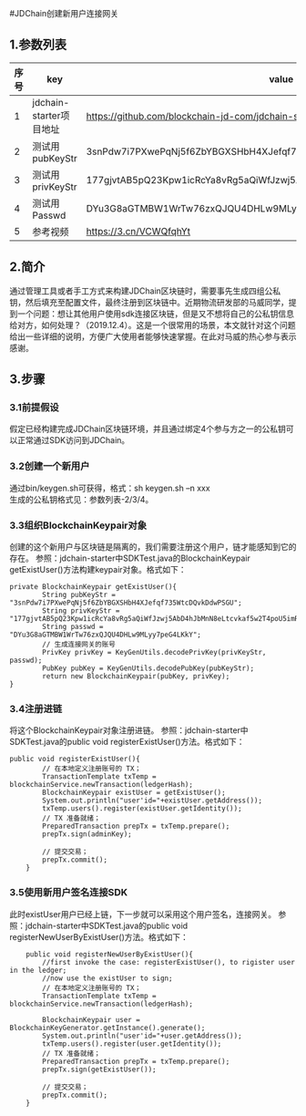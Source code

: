 #JDChain创建新用户连接网关

## 1.参数列表
| 序号 | key | value | 备注 |
| ------ | ------ | ------ | ------ |
| 1 | jdchain-starter项目地址 | https://github.com/blockchain-jd-com/jdchain-starter |
| 2 | 测试用pubKeyStr | 3snPdw7i7PXwePqNj5f6ZbYBGXSHbH4XJefqf735WtcDQvkDdwPSGU |
| 3 | 测试用privKeyStr | 177gjvtAB5pQ23Kpw1icRcYa8vRg5aQiWfJzwj5AbD4hJbMnN8eLtcvkaf5w2T4poU5imR9 |
| 4 | 测试用Passwd | DYu3G8aGTMBW1WrTw76zxQJQU4DHLw9MLyy7peG4LKkY |
| 5 | 参考视频 | https://3.cn/VCWQfqhYt |

## 2.简介
通过管理工具或者手工方式来构建JDChain区块链时，需要事先生成四组公私钥，然后填充至配置文件，最终注册到区块链中。近期物流研发部的马威同学，提到一个问题：想让其他用户使用sdk连接区块链，但是又不想将自己的公私钥信息给对方，如何处理？（2019.12.4）。这是一个很常用的场景，本文就针对这个问题给出一些详细的说明，方便广大使用者能够快速掌握。在此对马威的热心参与表示感谢。

## 3.步骤
### 3.1前提假设
假定已经构建完成JDChain区块链环境，并且通过绑定4个参与方之一的公私钥可以正常通过SDK访问到JDChain。
### 3.2创建一个新用户
通过bin/keygen.sh可获得，格式：sh keygen.sh –n xxx  
生成的公私钥格式见：参数列表-2/3/4。  
### 3.3组织BlockchainKeypair对象
创建的这个新用户与区块链是隔离的，我们需要注册这个用户，链才能感知到它的存在。
参照：jdchain-starter中SDKTest.java的BlockchainKeypair getExistUser()方法构建keypair对象。格式如下：  
```
private BlockchainKeypair getExistUser(){
        String pubKeyStr = "3snPdw7i7PXwePqNj5f6ZbYBGXSHbH4XJefqf735WtcDQvkDdwPSGU";
        String privKeyStr = "177gjvtAB5pQ23Kpw1icRcYa8vRg5aQiWfJzwj5AbD4hJbMnN8eLtcvkaf5w2T4poU5imR9";
        String passwd = "DYu3G8aGTMBW1WrTw76zxQJQU4DHLw9MLyy7peG4LKkY";
        // 生成连接网关的账号
        PrivKey privKey = KeyGenUtils.decodePrivKey(privKeyStr, passwd);
        PubKey pubKey = KeyGenUtils.decodePubKey(pubKeyStr);
        return new BlockchainKeypair(pubKey, privKey);
}
```
### 3.4注册进链
将这个BlockchainKeypair对象注册进链。
参照：jdchain-starter中SDKTest.java的public void registerExistUser()方法。格式如下：
```
public void registerExistUser(){
        // 在本地定义注册账号的 TX；
        TransactionTemplate txTemp = blockchainService.newTransaction(ledgerHash);
        BlockchainKeypair existUser = getExistUser();
        System.out.println("user'id="+existUser.getAddress());
        txTemp.users().register(existUser.getIdentity());
        // TX 准备就绪；
        PreparedTransaction prepTx = txTemp.prepare();
        prepTx.sign(adminKey);

        // 提交交易；
        prepTx.commit();
    }
```
### 3.5使用新用户签名连接SDK
此时existUser用户已经上链，下一步就可以采用这个用户签名，连接网关。
参照：jdchain-starter中SDKTest.java的public void registerNewUserByExistUser()方法。格式如下：
```
    public void registerNewUserByExistUser(){
        //first invoke the case: registerExistUser(), to rigister user in the ledger;
        //now use the existUser to sign;
        // 在本地定义注册账号的 TX；
        TransactionTemplate txTemp = blockchainService.newTransaction(ledgerHash);

        BlockchainKeypair user = BlockchainKeyGenerator.getInstance().generate();
        System.out.println("user'id="+user.getAddress());
        txTemp.users().register(user.getIdentity());
        // TX 准备就绪；
        PreparedTransaction prepTx = txTemp.prepare();
        prepTx.sign(getExistUser());

        // 提交交易；
        prepTx.commit();
    }
```
